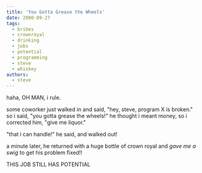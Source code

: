 ```yaml
---
title: 'You Gotta Grease the Wheels'
date: 2000-09-27
tags:
  - bribes
  - crownroyal
  - drinking
  - jobs
  - potential
  - programming
  - steve
  - whiskey
authors:
  - steve
---
```


haha, OH MAN, i rule.

some coworker just walked in and said, "hey, steve, program X is broken." so i said, "you gotta grease the wheels!" he thought i meant money, so i corrected him, "give me liquor."

"that i can handle!" he said, and walked out!

a minute later, he returned with a huge bottle of crown royal and _gave me a swig_ to get his problem fixed!!

THIS JOB STILL HAS POTENTIAL
